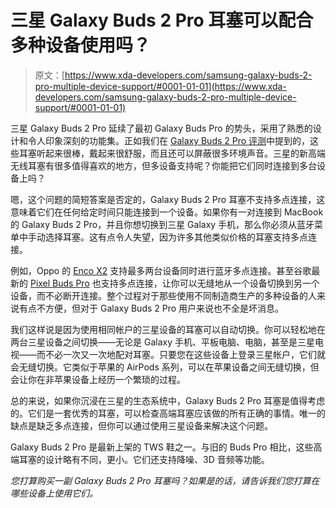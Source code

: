 # 三星 Galaxy Buds 2 Pro 耳塞可以配合多种设备使用吗？

> 原文：[https://www.xda-developers.com/samsung-galaxy-buds-2-pro-multiple-device-support/#0001-01-01](https://www.xda-developers.com/samsung-galaxy-buds-2-pro-multiple-device-support/#0001-01-01)

三星 Galaxy Buds 2 Pro 延续了最初 Galaxy Buds Pro 的势头，采用了熟悉的设计和令人印象深刻的功能集。正如我们在 [Galaxy Buds 2 Pro 评测](https://www.xda-developers.com/samsung-galaxy-buds-2-pro-review/)中提到的，这些耳塞听起来很棒，戴起来很舒服，而且还可以屏蔽很多环境声音。三星的新高端无线耳塞有很多值得喜欢的地方，但多设备支持呢？你能把它们同时连接到多台设备上吗？

嗯，这个问题的简短答案是否定的，Galaxy Buds 2 Pro 耳塞不支持多点连接，这意味着它们在任何给定时间只能连接到一个设备。如果你有一对连接到 MacBook 的 Galaxy Buds 2 Pro，并且你想切换到三星 Galaxy 手机，那么你必须从蓝牙菜单中手动选择耳塞。这有点令人失望，因为许多其他类似价格的耳塞支持多点连接。

例如，Oppo 的 [Enco X2](https://www.xda-developers.com/oppo-enco-x2-review/) 支持最多两台设备同时进行蓝牙多点连接。甚至谷歌最新的 [Pixel Buds Pro](https://www.xda-developers.com/google-pixel-buds-pro-review/) 也支持多点连接，让你可以无缝地从一个设备切换到另一个设备，而不必断开连接。整个过程对于那些使用不同制造商生产的多种设备的人来说有点不方便，但对于 Galaxy Buds 2 Pro 用户来说也不全是坏消息。

我们这样说是因为使用相同帐户的三星设备的耳塞可以自动切换。你可以轻松地在两台三星设备之间切换——无论是 Galaxy 手机、平板电脑、电脑，甚至是三星电视——而不必一次又一次地配对耳塞。只要您在这些设备上登录三星帐户，它们就会无缝切换。它类似于苹果的 AirPods 系列，可以在苹果设备之间无缝切换，但会让你在非苹果设备上经历一个繁琐的过程。

总的来说，如果你沉浸在三星的生态系统中，Galaxy Buds 2 Pro 耳塞是值得考虑的。它们是一套优秀的耳塞，可以检查高端耳塞应该做的所有正确的事情。唯一的缺点是缺乏多点连接，但你可以通过使用三星设备来解决这个问题。

Galaxy Buds 2 Pro 是最新上架的 TWS 鞋之一。与旧的 Buds Pro 相比，这些高端耳塞的设计略有不同，更小。它们还支持降噪、3D 音频等功能。

*您打算购买一副 Galaxy Buds 2 Pro 耳塞吗？如果是的话，请告诉我们您打算在哪些设备上使用它们。*